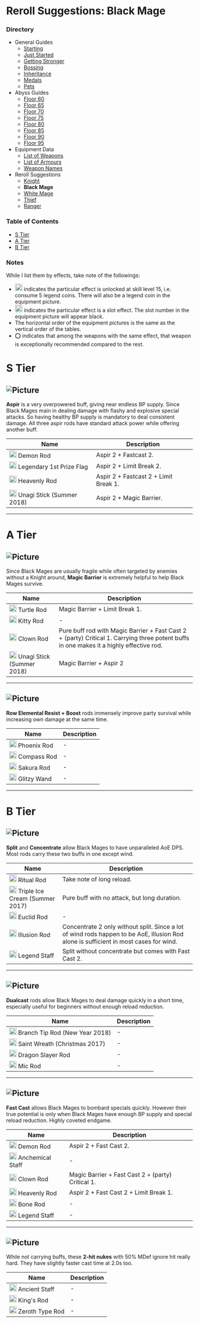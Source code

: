 # Reroll Suggestions: Black Mage
### Directory
* General Guides
	* <a href="guide-1.md">Starting</a>
	* <a href="guide-2.md">Just Started</a>
	* <a href="guide-3.md">Getting Stronger</a>
	* <a href="guide-4.md">Bossing</a>
	* <a href="guide-5.md">Inheritance</a>
	* <a href="guide-6.md">Medals</a>
	* <a href="guide-pets.md">Pets</a>
* Abyss Guides
	* <a href="abyss-60.md">Floor 60</a>
	* <a href="abyss-65.md">Floor 65</a>
	* <a href="abyss-70.md">Floor 70</a>
	* <a href="abyss-75.md">Floor 75</a>
	* <a href="abyss-80.md">Floor 80</a>
	* <a href="abyss-85.md">Floor 85</a>
	* <a href="abyss-90.md">Floor 90</a>
	* <a href="abyss-95.md">Floor 95</a>
* Equipment Data
	* <a href="list-weapons.md">List of Weapons</a>
	* <a href="list-armours.md">List of Armours</a>
	* <a href="list-names.md">Weapon Names</a>
* Reroll Suggestions
	* <a href="reroll-1.md">Knight</a>
	* **Black Mage**
	* <a href="reroll-3.md">White Mage</a>
	* <a href="reroll-4.md">Thief</a>
	* <a href="reroll-5.md">Ranger</a>

### Table of Contents
* [S Tier](#s-tier)
* [A Tier](#a-tier)
* [B Tier](#b-tier)

### Notes
While I list them by effects, take note of the followings:
* <img src="https://caelum.s-ul.eu/1IPYTuvl.JPG" width="20" alt="Legend Coin"> indicates the particular effect is unlocked at skill level 15, i.e. consume 5 legend coins. There will also be a legend coin in the equipment picture.
* <img src="https://caelum.s-ul.eu/7tZLFGPP.png" width="20" alt="Slot Effect"> indicates the particular effect is a slot effect. The slot number in the equipment picture will appear black.
* The horizontal order of the equipment pictures is the same as the vertical order of the tables.
* :o: indicates that among the weapons with the same effect, that weapon is exceptionally recommended compared to the rest.

# S Tier
## ![Picture](https://caelum.s-ul.eu/flist/Q1iFFdS6.png)
**Aspir** is a very overpowered buff, giving near endless BP supply. Since Black Mages main in dealing damage with flashy and explosive special attacks. So having healthy BP supply is mandatory to deal consistent damage. All three aspir rods have standard attack power while offering another buff.

Name | Description
---|---
<img src="https://caelum.s-ul.eu/2p740des.png" width="20" alt="Fire"> Demon Rod | Aspir 2 + Fastcast 2.
<img src="https://caelum.s-ul.eu/Ei5MWQfu.png" width="20" alt="Water"> Legendary 1st Prize Flag | Aspir 2 + Limit Break 2.
<img src="https://caelum.s-ul.eu/hLKNs6KH.png" width="20" alt="Earth"> Heavenly Rod | Aspir 2 + Fastcast 2 + Limit Break 1.
<img src="https://caelum.s-ul.eu/d7KNBOoa.png" width="20" alt="Wind"> Unagi Stick (Summer 2018) | Aspir 2 + Magic Barrier.

***

# A Tier
## ![Picture](https://caelum.s-ul.eu/flist/nhSfSe53.png)
Since Black Mages are usually fragile while often targeted by enemies without a Knight around, **Magic Barrier** is extremely helpful to help Black Mages survive.

Name | Description
---|---
<img src="https://caelum.s-ul.eu/2p740des.png" width="20" alt="Fire"> Turtle Rod | Magic Barrier + Limit Break 1.
<img src="https://caelum.s-ul.eu/Ei5MWQfu.png" width="20" alt="Water"> Kitty Rod | -
<img src="https://caelum.s-ul.eu/hLKNs6KH.png" width="20" alt="Earth"> Clown Rod | Pure buff rod with Magic Barrier + Fast Cast 2 + (party) Critical 1. Carrying three potent buffs in one makes it a highly effective rod.
<img src="https://caelum.s-ul.eu/d7KNBOoa.png" width="20" alt="Wind"> Unagi Stick (Summer 2018) | Magic Barrier + Aspir 2

***

## ![Picture](https://caelum.s-ul.eu/flist/wSfgOEnw.png)
**Row Elemental Resist + Boost** rods immensely improve party survival while increasing own damage at the same time. 

Name | Description
---|---
<img src="https://caelum.s-ul.eu/2p740des.png" width="20" alt="Fire"> Phoenix Rod | -
<img src="https://caelum.s-ul.eu/Ei5MWQfu.png" width="20" alt="Water"> Compass Rod | -
<img src="https://caelum.s-ul.eu/hLKNs6KH.png" width="20" alt="Earth"> Sakura Rod | -
<img src="https://caelum.s-ul.eu/d7KNBOoa.png" width="20" alt="Wind"> Glitzy Wand | - 

***

# B Tier
## ![Picture](https://caelum.s-ul.eu/flist/OYd1ZnIQ.png)
**Split** and **Concentrate** allow Black Mages to have unparalleled AoE DPS. Most rods carry these two buffs in one except wind.

Name | Description
---|---
<img src="https://caelum.s-ul.eu/2p740des.png" width="20" alt="Fire"> Ritual Rod | Take note of long reload.
<img src="https://caelum.s-ul.eu/Ei5MWQfu.png" width="20" alt="Water"> Triple Ice Cream (Summer 2017) | Pure buff with no attack, but long duration.
<img src="https://caelum.s-ul.eu/hLKNs6KH.png" width="20" alt="Earth"> Euclid Rod | -
<img src="https://caelum.s-ul.eu/d7KNBOoa.png" width="20" alt="Wind"> Illusion Rod | Concentrate 2 only without split. Since a lot of wind rods happen to be AoE, Illusion Rod alone is sufficient in most cases for wind. 
<img src="https://caelum.s-ul.eu/d7KNBOoa.png" width="20" alt="Wind"> Legend Staff | Split without concentrate but comes with Fast Cast 2. 

***

## ![Picture](https://caelum.s-ul.eu/flist/2CD6Gdcs.png)
**Dualcast** rods allow Black Mages to deal damage quickly in a short time, especially useful for beginners without enough reload reduction.

Name | Description
---|---
<img src="https://caelum.s-ul.eu/2p740des.png" width="20" alt="Fire"> Branch Tip Rod (New Year 2018) | -
<img src="https://caelum.s-ul.eu/Ei5MWQfu.png" width="20" alt="Water"> Saint Wreath (Christmas 2017) | -
<img src="https://caelum.s-ul.eu/hLKNs6KH.png" width="20" alt="Earth"> Dragon Slayer Rod | -
<img src="https://caelum.s-ul.eu/d7KNBOoa.png" width="20" alt="Wind"> Mic Rod | -

***

## ![Picture](https://caelum.s-ul.eu/flist/tl2zpKKy.png)
**Fast Cast** allows Black Mages to bombard specials quickly. However their true potential is only when Black Mages have enough BP supply and special reload reduction. Highly coveted endgame.

Name | Description
---|---
<img src="https://caelum.s-ul.eu/2p740des.png" width="20" alt="Fire"> Demon Rod | Aspir 2 + Fast Cast 2.
<img src="https://caelum.s-ul.eu/Ei5MWQfu.png" width="20" alt="Water"> Anchemical Staff | -
<img src="https://caelum.s-ul.eu/hLKNs6KH.png" width="20" alt="Earth"> Clown Rod | Magic Barrier + Fast Cast 2 + (party) Critical 1.
<img src="https://caelum.s-ul.eu/hLKNs6KH.png" width="20" alt="Earth"> Heavenly Rod | Aspir 2 + Fast Cast 2 + Limit Break 1.
<img src="https://caelum.s-ul.eu/d7KNBOoa.png" width="20" alt="Wind"> Bone Rod | -
<img src="https://caelum.s-ul.eu/d7KNBOoa.png" width="20" alt="Wind"> Legend Staff | -

***

## ![Picture](https://caelum.s-ul.eu/flist/ZQtitITY.png)
While not carrying buffs, these **2-hit nukes** with 50% MDef ignore hit really hard. They have slightly faster cast time at 2.0s too.

Name | Description
---|---
<img src="https://caelum.s-ul.eu/2p740des.png" width="20" alt="Fire"> Ancient Staff | -
<img src="https://caelum.s-ul.eu/Ei5MWQfu.png" width="20" alt="Water"> King's Rod | -
<img src="https://caelum.s-ul.eu/hLKNs6KH.png" width="20" alt="Earth"> Zeroth Type Rod | -